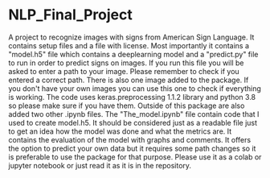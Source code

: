 # NLP_Final_Project
A project to recognize images with signs from American Sign Language.
It contains setup files and a file with license.
Most importantly it contains a "model.h5" file which contains a deeplearning model and
a "predict.py" file to run in order to predict signs on images.
If you run this file you will be asked to enter a path to your image.
Please remember to check if you entered a correct path.
There is also one image added to the package.
If you don't have your own images you can use this one to check if everything is working.
The code uses keras.preprocessing 1.1.2 library and python 3.8 so please make sure if you have them.
Outside of this package are also added two other .ipynb files.
The "The_model.ipynb" file contain code that I used to create model.h5.
It should be considered just as a readable file just to get an idea how the model was done and what the metrics are.
It contains the evaluation of the model with graphs and comments.
It offers the option to predict your own data but it requires some path changes so it is preferable to use the package for that purpose.
Please use it as a colab or jupyter notebook or just read it as it is in the repository.
